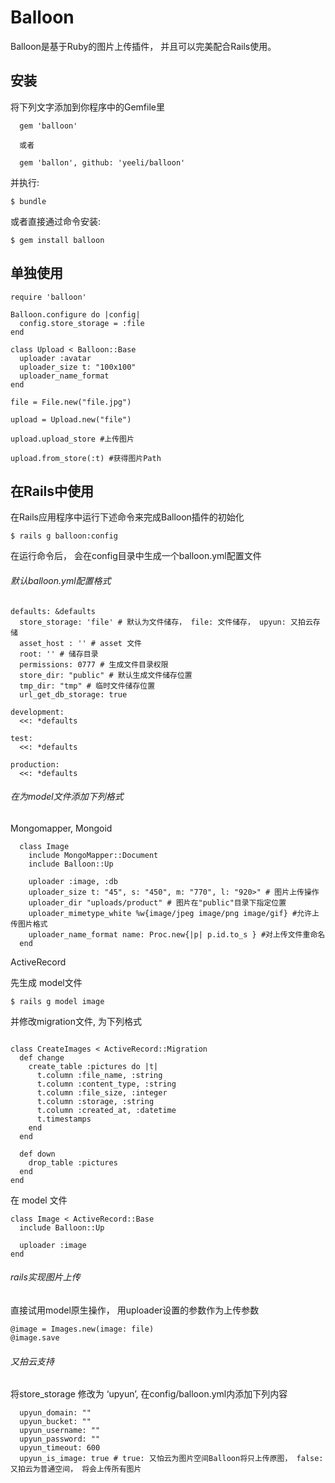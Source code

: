 # Balloon 


Balloon是基于Ruby的图片上传插件， 并且可以完美配合Rails使用。


## 安装


将下列文字添加到你程序中的Gemfile里

```
  gem 'balloon'
  
  或者
  
  gem 'ballon', github: 'yeeli/balloon'
```

并执行:

    $ bundle

或者直接通过命令安装:

    $ gem install balloon

## 单独使用

```
require 'balloon'

Balloon.configure do |config|
  config.store_storage = :file
end

class Upload < Balloon::Base
  uploader :avatar
  uploader_size t: "100x100"
  uploader_name_format 
end

file = File.new("file.jpg")

upload = Upload.new("file")

upload.upload_store #上传图片

upload.from_store(:t) #获得图片Path

```

## 在Rails中使用


在Rails应用程序中运行下述命令来完成Balloon插件的初始化

	$ rails g balloon:config
	
在运行命令后， 会在config目录中生成一个balloon.yml配置文件

###### 默认balloon.yml配置格式

````
defaults: &defaults
  store_storage: 'file' # 默认为文件储存， file: 文件储存， upyun: 又拍云存储
  asset_host : '' # asset 文件
  root: '' # 储存目录
  permissions: 0777 # 生成文件目录权限
  store_dir: "public" # 默认生成文件储存位置
  tmp_dir: "tmp" # 临时文件储存位置
  url_get_db_storage: true
  
development:
  <<: *defaults

test:
  <<: *defaults

production:
  <<: *defaults
````


###### 在为model文件添加下列格式
  
Mongomapper, Mongoid

```
  class Image 
    include MongoMapper::Document
    include Balloon::Up
    
    uploader :image, :db 
    uploader_size t: "45", s: "450", m: "770", l: "920>" # 图片上传操作
    uploader_dir "uploads/product" # 图片在"public"目录下指定位置
    uploader_mimetype_white %w{image/jpeg image/png image/gif} #允许上传图片格式
    uploader_name_format name: Proc.new{|p| p.id.to_s } #对上传文件重命名
  end 
```

ActiveRecord

先生成 model文件

	$ rails g model image

并修改migration文件, 为下列格式

```

class CreateImages < ActiveRecord::Migration
  def change
    create_table :pictures do |t|
      t.column :file_name, :string
      t.column :content_type, :string
      t.column :file_size, :integer
      t.column :storage, :string
      t.column :created_at, :datetime
      t.timestamps
    end
  end

  def down
    drop_table :pictures
  end
end

```

在 model 文件

```
class Image < ActiveRecord::Base
  include Balloon::Up
    
  uploader :image
end

```

###### rails实现图片上传

直接试用model原生操作， 用uploader设置的参数作为上传参数
  
 	@image = Images.new(image: file)
 	@image.save

###### 又拍云支持

将store_storage 修改为 ‘upyun’, 在config/balloon.yml内添加下列内容

```
  upyun_domain: ""
  upyun_bucket: "" 
  upyun_username: ""
  upyun_password: ""
  upyun_timeout: 600
  upyun_is_image: true # true: 又怕云为图片空间Balloon将只上传原图， false: 又拍云为普通空间， 将会上传所有图片
```




 